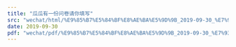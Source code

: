 ```yaml
---
title: "瓜瓜有一份问卷请你填写"
src: "wechat/html/%E9%85%B7%E5%84%BF%E8%AE%BA%E5%9D%9B_2019-09-30_%E7%93%9C%E7%93%9C%E6%9C%89%E4%B8%80%E4%BB%BD%E9%97%AE%E5%8D%B7%E8%AF%B7%E4%BD%A0%E5%A1%AB%E5%86%99.html"
date: 2019-09-30
pdf: "wechat/pdf/%E9%85%B7%E5%84%BF%E8%AE%BA%E5%9D%9B_2019-09-30_%E7%93%9C%E7%93%9C%E6%9C%89%E4%B8%80%E4%BB%BD%E9%97%AE%E5%8D%B7%E8%AF%B7%E4%BD%A0%E5%A1%AB%E5%86%99.pdf"
---
```

